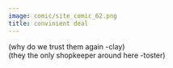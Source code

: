 ```yaml
---
image: comic/site_comic_62.png
title: convinient deal
---
```

(why do we trust them again -clay)  
(they the only shopkeeper around here -toster)
